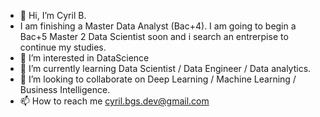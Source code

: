 - 👋 Hi, I’m Cyril B. 
- I am finishing a Master Data Analyst (Bac+4). I am going to begin a Bac+5 Master 2 Data Scientist soon and i search an entrerpise to continue my studies.
- 👀 I’m interested in DataScience
- 🌱 I’m currently learning Data Scientist / Data Engineer / Data analytics.
- 💞️ I’m looking to collaborate on Deep Learning / Machine Learning / Business Intelligence.
- 📫 How to reach me cyril.bgs.dev@gmail.com

<!---
InProgress63/InProgress63 is a ✨ special ✨ repository because its `README.md` (this file) appears on your GitHub profile.
You can click the Preview link to take a look at your changes.
--->
